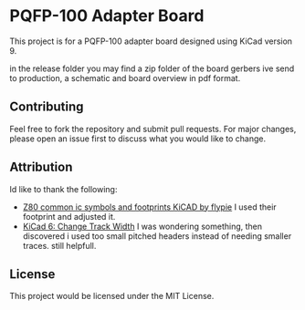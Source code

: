 # PQFP-100 Adapter Board

This project is for a PQFP-100 adapter board designed using KiCad version 9.

in the release folder you may find a zip folder of the board gerbers ive send to production,
a schematic and board overview in pdf format.

## Contributing

Feel free to fork the repository and submit pull requests. For major changes, please open an issue first to discuss what you would like to change.

## Attribution

Id like to thank the following:

- [Z80 common ic symbols and footprints KiCAD by flypie](https://github.com/flypie/Z80-CPU-for-KiCAD) I used their footprint and adjusted it.
- [KiCad 6: Change Track Width](https://www.youtube.com/watch?v=eDhIbKeDssM) I was wondering something, then discovered i used too small pitched headers instead of needing smaller traces. still helpfull.

## License

This project would be licensed under the MIT License.
